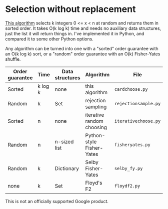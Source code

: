 # Selection without replacement

[This algorithm](cardchoose.md) selects k integers 0 <= x < n at random
and returns them in sorted order. It takes O(k log k) time and needs no
auxiliary data structures, just the list it will return things in. I've
implemented it in Python, and compared it to some other Python options.

Any algorithm can be turned into one with a "sorted" order guarantee
with an O(k log k) sort, or a "random" order guarantee with an O(k)
Fisher-Yates shuffle.

Order guarantee | Time | Data structures | Algorithm | File
----|----|----|----|----
Sorted | k log k | none | this algorithm | `cardchoose.py`
Random | k  | Set | rejection sampling | `rejectionsample.py`
Sorted | n | none | iterative random choosing | `iterativechoose.py`
Random | n | n-sized list | Python-style Fisher-Yates | `fisheryates.py`
Random | k | Dictionary | Selby Fisher-Yates | `selby_fy.py`
none | k | Set | Floyd's F2 | `floydf2.py`

This is not an officially supported Google product.
